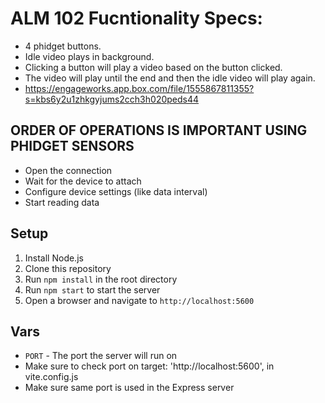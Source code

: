 # ALM 102 Fucntionality Specs:

-   4 phidget buttons.
-   Idle video plays in background.
-   Clicking a button will play a video based on the button clicked.
-   The video will play until the end and then the idle video will play again.
-   https://engageworks.app.box.com/file/1555867811355?s=kbs6y2u1zhkgyjums2cch3h020peds44

## ORDER OF OPERATIONS IS IMPORTANT USING PHIDGET SENSORS

-   Open the connection
-   Wait for the device to attach
-   Configure device settings (like data interval)
-   Start reading data

## Setup

1. Install Node.js
2. Clone this repository
3. Run `npm install` in the root directory
4. Run `npm start` to start the server
5. Open a browser and navigate to `http://localhost:5600`

## Vars

-   `PORT` - The port the server will run on
-   Make sure to check port on target: 'http://localhost:5600', in vite.config.js
-   Make sure same port is used in the Express server
